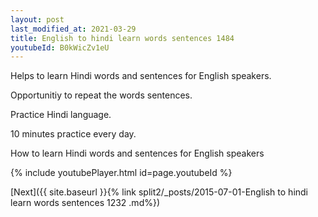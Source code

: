 ```yaml
---
layout: post
last_modified_at: 2021-03-29
title: English to hindi learn words sentences 1484 
youtubeId: B0kWicZv1eU
---
```

 
 
Helps to learn Hindi words and sentences for English speakers.

Opportunitiy to repeat the words sentences. 

Practice Hindi language. 
 
10 minutes practice every day. 
 
How to learn Hindi words and sentences for English speakers 
 
{% include youtubePlayer.html id=page.youtubeId %}
 
 
[Next]({{ site.baseurl }}{% link  split2/_posts/2015-07-01-English to hindi learn words sentences 1232 .md%})
 
